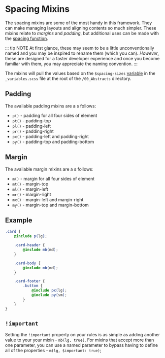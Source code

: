 # Spacing  Mixins

The spacing mixins are some of the most handy in this framework. They can make managing layouts and aligning contents so much simpler. These mixins relate to _margins_ and _padding_, but additional uses can be made with the [spacing function](/framework/documentation/functions/spacing.html).

::: tip NOTE
At first glance, these may seem to be a little unconventionally named and you may be inspired to rename them (which you can). _However_, these are designed for a faster developer experience and once you become familiar with them, you may appreciate the naming convention.
:::

The mixins will pull the values based on the `$spacing-sizes` [variable](/framework/documentation/variables.html#spacing) in the `_variables.scss` file at the root of the `/00_Abstracts` directory.

## Padding

The available padding mixins are a s follows:

- `p()`  - padding for all four sides of element
- `pt()` - padding-top
- `pl()` - padding-left
- `pr()` - padding-right
- `px()` - padding-left and padding-right
- `py()` - padding-top and padding-bottom

## Margin

The available margin mixins are a s follows:

- `m()`  - margin for all four sides of element
- `mt()` - margin-top
- `ml()` - margin-left
- `mr()` - margin-right
- `mx()` - margin-left and margin-right
- `my()` - margin-top and margin-bottom

## Example

```scss
.card {
    @include p(lg);

    .card-header {
        @include mb(md);
    }

    .card-body {
        @include mb(md);
    }

    .card-footer {
        .button {
            @include px(lg);
            @include py(sm);
        }
    }
}
```

## `!important`

Setting the `!important` property on your rules is as simple as adding another value to your your mixin - `mb(lg, true)`. For mixins that accept more than one parameter, you can use a named parameter to bypass having to define all of the properties - `m(lg, $important: true)`;
